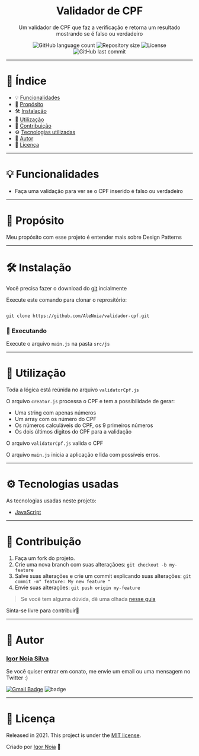 <h1 align="center">
   Validador de CPF
</h1>

<p align="center">
Um validador de CPF que faz a verificação e retorna um resultado mostrando se é falso ou verdadeiro
</p>

<p align="center">
<img alt="GitHub language count" src="https://img.shields.io/github/languages/count/AleNoia/validador-cpf?color=%2304D361"> <img alt="Repository size" src="https://img.shields.io/github/repo-size/AleNoia/validador-cpf"> <img alt="License" src="https://img.shields.io/badge/license-MIT-brightgreen"> <img alt="GitHub last commit" src="https://img.shields.io/github/last-commit/AleNoia/validador-cpf">
</a>
</p>


***
# 📌 Índice
* 💡 [Funcionalidades](#features)
* 🎯 [Propósito](#Purpose)
* 🛠 [Instalação](#Installation)
* 📝 [Utilização](#Utilization)
* 🤝 [Contribuição](#Contributing) 
* ⚙ [Tecnologias utilizadas](#TechnologiesUsed)
* 👋 [Autor](#Author)
* 🧾 [Licença](#License)
***

# <a name="features"></a>💡 Funcionalidades

* Faça uma validação para ver se o CPF inserido é falso ou verdadeiro 

***

# <a name="Purpose"></a>🎯 Propósito

Meu propósito com esse projeto é entender mais sobre Design Patterns

***

# <a name="Installation"></a>🛠 Instalação

Você precisa fazer o download do [git](https://git-scm.com) incialmente

Execute este comando para clonar o reprositório:

```git

git clone https://github.com/AleNoia/validador-cpf.git

```
### 🎲 Executando
Execute o arquivo ```main.js``` na pasta ```src/js```

***

# <a name="Utilization"></a>📝 Utilização

Toda a lógica está reúnida no arquivo ```validatorCpf.js```

O arquivo ```creator.js``` processa o CPF e tem a possibilidade de gerar: 

* Uma string com apenas números
* Um array com os número do CPF
* Os números calculáveis do CPF, os 9 primeiros números
* Os dois últimos digitos do CPF para a validação

O arquivo ```validatorCpf.js``` valida o CPF

O arquivo ```main.js``` inicia a aplicação e lida com possíveis erros.

***
# <a name="TechnologiesUsed"></a> ⚙ Tecnologias usadas

As tecnologias usadas neste projeto:

- [JavaScript](https://www.javascript.com)

***
# <a name="Contributing"></a>🤝 Contribuição

1. Faça um fork do projeto.
2. Crie uma nova branch com suas alteraçãoes: ```git checkout -b my-feature```
3. Salve suas alterações e crie um commit explicando suas alterações: ```git commit -m" feature: My new feature "```
4. Envie suas alterações: ```git push origin my-feature```

> Se você tem alguma dúvida, dê uma olhada [nesse guia](https://github.com/unform/unform/blob/main/.github/CONTRIBUTING.md) 
 
Sinta-se livre para contribuir🙂

***
# <a name="Author"></a>👋 Autor

### [Igor Noia Silva](https://github.com/AleNoia)

Se você quiser entrar em conato, me envie um email ou uma mensagem no Twitter :)

[![Gmail Badge](https://img.shields.io/badge/-igornoiasilva@gmail.com-c14438?style=flat-square&logo=Gmail&logoColor=white&link=mailto:igornoiasilva@gmail.com)](mailto:igornoiasilva@gmail.com)  ![badge](https://img.shields.io/twitter/url?label=%40IgorNoiaSilva&style=social&url=https%3A%2F%2Ftwitter.com%2FIgorNoiaSilva)

***
# <a name="License"></a>🧾 Licença 

Released in 2021. This project is under the [MIT license](https://github.com/AleNoia/client-manager/blob/main/LICENSE).

Criado por [Igor Noia](https://github.com/AleNoia) 👋
